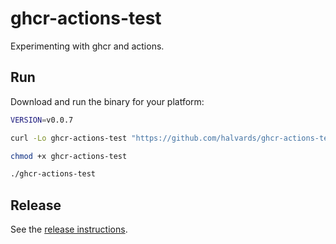 # ghcr-actions-test

Experimenting with ghcr and actions.

## Run

Download and run the binary for your platform:

```sh
VERSION=v0.0.7

curl -Lo ghcr-actions-test "https://github.com/halvards/ghcr-actions-test/releases/download/$VERSION/ghcr-actions-test_$(uname -s)_$(uname -m)"

chmod +x ghcr-actions-test

./ghcr-actions-test
```

## Release

See the [release instructions](docs/release.md).
